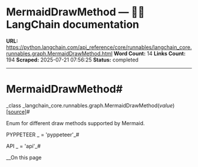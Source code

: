 # MermaidDrawMethod — 🦜🔗 LangChain  documentation

**URL:** https://python.langchain.com/api_reference/core/runnables/langchain_core.runnables.graph.MermaidDrawMethod.html
**Word Count:** 14
**Links Count:** 194
**Scraped:** 2025-07-21 07:56:25
**Status:** completed

---

# MermaidDrawMethod\#

_class _langchain\_core.runnables.graph.MermaidDrawMethod\(_value_\)[\[source\]](https://python.langchain.com/api_reference/_modules/langchain_core/runnables/graph.html#MermaidDrawMethod)\#     

Enum for different draw methods supported by Mermaid.

PYPPETEER _ = 'pyppeteer'_\#     

API _ = 'api'_\#     

__On this page